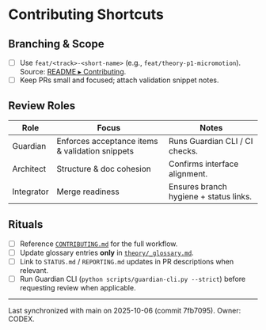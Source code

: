 # Contributing Shortcuts

## Branching & Scope
- [ ] Use `feat/<track>-<short-name>` (e.g., `feat/theory-p1-micromotion`). Source: [README ▸ Contributing](../blob/main/README.md#contributing--reviews).
- [ ] Keep PRs small and focused; attach validation snippet notes.

## Review Roles
| Role | Focus | Notes |
| --- | --- | --- |
| Guardian | Enforces acceptance items & validation snippets | Runs Guardian CLI / CI checks. |
| Architect | Structure & doc cohesion | Confirms interface alignment. |
| Integrator | Merge readiness | Ensures branch hygiene + status links. |

## Rituals
- [ ] Reference [`CONTRIBUTING.md`](../blob/main/CONTRIBUTING.md) for the full workflow.
- [ ] Update glossary entries **only** in [`theory/_glossary.md`](../blob/main/theory/_glossary.md).
- [ ] Link to `STATUS.md` / `REPORTING.md` updates in PR descriptions when relevant.
- [ ] Run Guardian CLI (`python scripts/guardian-cli.py --strict`) before requesting review when applicable.

---
Last synchronized with main on 2025-10-06 (commit 7fb7095). Owner: CODEX.
